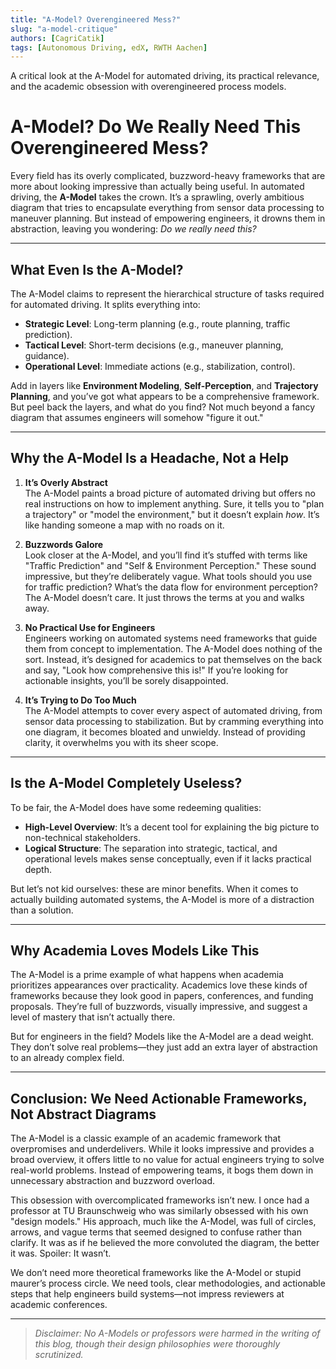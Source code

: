 ```yaml
---
title: "A-Model? Overengineered Mess?"
slug: "a-model-critique"
authors: [CagriCatik]
tags: [Autonomous Driving, edX, RWTH Aachen]
---
```


A critical look at the A-Model for automated driving, its practical relevance, and the academic obsession with overengineered process models.


<!-- truncate -->

# A-Model? Do We Really Need This Overengineered Mess?

Every field has its overly complicated, buzzword-heavy frameworks that are more about looking impressive than actually being useful. In automated driving, the **A-Model** takes the crown. It’s a sprawling, overly ambitious diagram that tries to encapsulate everything from sensor data processing to maneuver planning. But instead of empowering engineers, it drowns them in abstraction, leaving you wondering: *Do we really need this?*

---

## What Even Is the A-Model?

The A-Model claims to represent the hierarchical structure of tasks required for automated driving. It splits everything into:
- **Strategic Level**: Long-term planning (e.g., route planning, traffic prediction).
- **Tactical Level**: Short-term decisions (e.g., maneuver planning, guidance).
- **Operational Level**: Immediate actions (e.g., stabilization, control).

Add in layers like **Environment Modeling**, **Self-Perception**, and **Trajectory Planning**, and you’ve got what appears to be a comprehensive framework. But peel back the layers, and what do you find? Not much beyond a fancy diagram that assumes engineers will somehow "figure it out."

---

## Why the A-Model Is a Headache, Not a Help

1. **It’s Overly Abstract**  
   The A-Model paints a broad picture of automated driving but offers no real instructions on how to implement anything. Sure, it tells you to "plan a trajectory" or "model the environment," but it doesn’t explain *how*. It’s like handing someone a map with no roads on it.

2. **Buzzwords Galore**  
   Look closer at the A-Model, and you’ll find it’s stuffed with terms like "Traffic Prediction" and "Self & Environment Perception." These sound impressive, but they’re deliberately vague. What tools should you use for traffic prediction? What’s the data flow for environment perception? The A-Model doesn’t care. It just throws the terms at you and walks away.

3. **No Practical Use for Engineers**  
   Engineers working on automated systems need frameworks that guide them from concept to implementation. The A-Model does nothing of the sort. Instead, it’s designed for academics to pat themselves on the back and say, "Look how comprehensive this is!" If you’re looking for actionable insights, you’ll be sorely disappointed.

4. **It’s Trying to Do Too Much**  
   The A-Model attempts to cover every aspect of automated driving, from sensor data processing to stabilization. But by cramming everything into one diagram, it becomes bloated and unwieldy. Instead of providing clarity, it overwhelms you with its sheer scope.

---

## Is the A-Model Completely Useless?

To be fair, the A-Model does have some redeeming qualities:
- **High-Level Overview**: It’s a decent tool for explaining the big picture to non-technical stakeholders.
- **Logical Structure**: The separation into strategic, tactical, and operational levels makes sense conceptually, even if it lacks practical depth.

But let’s not kid ourselves: these are minor benefits. When it comes to actually building automated systems, the A-Model is more of a distraction than a solution.

---

## Why Academia Loves Models Like This

The A-Model is a prime example of what happens when academia prioritizes appearances over practicality. Academics love these kinds of frameworks because they look good in papers, conferences, and funding proposals. They’re full of buzzwords, visually impressive, and suggest a level of mastery that isn’t actually there.

But for engineers in the field? Models like the A-Model are a dead weight. They don’t solve real problems—they just add an extra layer of abstraction to an already complex field.

---

## Conclusion: We Need Actionable Frameworks, Not Abstract Diagrams

The A-Model is a classic example of an academic framework that overpromises and underdelivers. While it looks impressive and provides a broad overview, it offers little to no value for actual engineers trying to solve real-world problems. Instead of empowering teams, it bogs them down in unnecessary abstraction and buzzword overload.

This obsession with overcomplicated frameworks isn’t new. I once had a professor at TU Braunschweig who was similarly obsessed with his own "design models." His approach, much like the A-Model, was full of circles, arrows, and vague terms that seemed designed to confuse rather than clarify. It was as if he believed the more convoluted the diagram, the better it was. Spoiler: It wasn’t.

We don’t need more theoretical frameworks like the A-Model or stupid maurer’s process circle. We need tools, clear methodologies, and actionable steps that help engineers build systems—not impress reviewers at academic conferences.

---

> *Disclaimer: No A-Models or professors were harmed in the writing of this blog, though their design philosophies were thoroughly scrutinized.*
